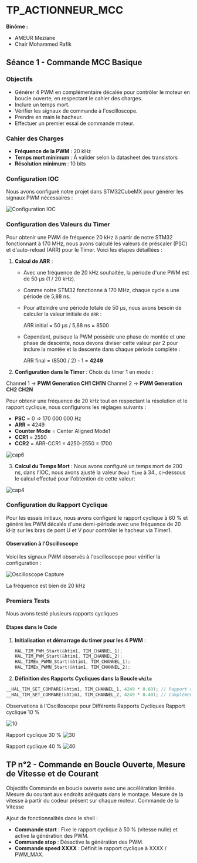 # TP_ACTIONNEUR_MCC

**Binôme :**
- AMEUR Meziane
- Chair Mohammed Rafik


## Séance 1 - Commande MCC Basique

### Objectifs

- Générer 4 PWM en complémentaire décalée pour contrôler le moteur en boucle ouverte, en respectant le cahier des charges.
- Inclure un temps mort.
- Vérifier les signaux de commande à l'oscilloscope.
- Prendre en main le hacheur.
- Effectuer un premier essai de commande moteur.

### Cahier des Charges

- **Fréquence de la PWM** : 20 kHz
- **Temps mort minimum** : À valider selon la datasheet des transistors
- **Résolution minimum** : 10 bits

### Configuration IOC

Nous avons configuré notre projet dans STM32CubeMX pour générer les signaux PWM nécessaires :

![Configuration IOC](https://github.com/user-attachments/assets/1b800cef-2044-4567-a1d2-a77a5364a5c8)

### Configuration des Valeurs du Timer

Pour obtenir une PWM de fréquence 20 kHz à partir de notre STM32 fonctionnant à 170 MHz, nous avons calculé les valeurs de préscaler (PSC) et d'auto-reload (ARR) pour le Timer. Voici les étapes détaillées :

1. **Calcul de ARR** :
   - Avec une fréquence de 20 kHz souhaitée, la période d'une PWM est de 50 µs (1 / 20 kHz).
   - Comme notre STM32 fonctionne à 170 MHz, chaque cycle a une période de 5,88 ns.
   - Pour atteindre une période totale de 50 µs, nous avons besoin de calculer la valeur initiale de `ARR` :

     ARR initial = 50 µs / 5,88 ns = 8500

   - Cependant, puisque la PWM possède une phase de montée et une phase de descente, nous devons diviser cette valeur par 2 pour inclure la montée et la descente dans chaque période complète :

     ARR final = (8500 / 2) - 1 = **4249**

2. **Configuration dans le Timer** :
 Choix du timer 1 en mode :

Channel 1 -> **PWM Generation CH1 CH1N**
Channel 2 -> **PWM Generation CH2 CH2N**

Pour obtenir une fréquence de 20 kHz tout en respectant la résolution et le rapport cyclique, nous configurons les réglages suivants :

   - **PSC** = 0 => 170 000 000 Hz
   - **ARR** = 4249 
   - **Counter Mode** = Center Aligned Mode1
   - **CCR1** = 2550
   - **CCR2** = ARR-CCR1 = 4250-2550 = 1700

![cap6](https://github.com/user-attachments/assets/9eb6e188-2ab6-41b1-832f-0ad3e92de98b)

3. **Calcul du Temps Mort** : Nous avons configuré un temps mort de 200 ns, dans l'IOC, nous avons ajusté la valeur `Dead Time` à 34., ci-dessous le calcul effectué pour l'obtention de cette valeur:
   
![cap4](https://github.com/user-attachments/assets/adbdb95c-55b6-49c8-a6b5-e4a953e5e690)

### Configuration du Rapport Cyclique

Pour les essais initiaux, nous avons configuré le rapport cyclique à 60 % et généré les PWM décalés d'une demi-période avec une fréquence de 20 kHz sur les bras de pont U et V pour contrôler le hacheur via Timer1.

#### Observation à l'Oscilloscope

Voici les signaux PWM observés à l'oscilloscope pour vérifier la configuration :

![Oscilloscope Capture](https://github.com/user-attachments/assets/8cef079a-bdc2-4069-a637-fd02b125fcd9)

La fréquence est bien de 20 kHz

### Premiers Tests

Nous avons testé plusieurs rapports cycliques 

#### Étapes dans le Code

1. **Initialisation et démarrage du timer pour les 4 PWM** :

   ```c 
   HAL_TIM_PWM_Start(&htim1, TIM_CHANNEL_1);
   HAL_TIM_PWM_Start(&htim1, TIM_CHANNEL_2);
   HAL_TIMEx_PWMN_Start(&htim1, TIM_CHANNEL_1);
   HAL_TIMEx_PWMN_Start(&htim1, TIM_CHANNEL_2);

2. **Définition des Rapports Cycliques dans la Boucle `while`**

 ```c
__HAL_TIM_SET_COMPARE(&htim1, TIM_CHANNEL_1, 4249 * 0.60); // Rapport de 60%
__HAL_TIM_SET_COMPARE(&htim1, TIM_CHANNEL_2, 4249 * 0.40); // Complémentaire
```
Observations à l'Oscilloscope pour Différents Rapports Cycliques
Rapport cyclique 10 %

![10](https://github.com/user-attachments/assets/3ee251eb-eb45-4123-a854-493eba675278)

Rapport cyclique 30 %
![30](https://github.com/user-attachments/assets/b5796960-7ad3-448e-9a05-4057eb34dd51)


Rapport cyclique 40 %
![40](https://github.com/user-attachments/assets/66847914-c9cf-47dc-805b-98ddc98421ca)


## TP n°2 - Commande en Boucle Ouverte, Mesure de Vitesse et de Courant
Objectifs
Commande en boucle ouverte avec une accélération limitée.
Mesure du courant aux endroits adéquats dans le montage.
Mesure de la vitesse à partir du codeur présent sur chaque moteur.
Commande de la Vitesse

Ajout de fonctionnalités dans le shell :

- **Commande start** : Fixe le rapport cyclique à 50 % (vitesse nulle) et active la génération des PWM.
- **Commande stop** : Désactive la génération des PWM.
- **Commande speed XXXX** : Définit le rapport cyclique à XXXX / PWM_MAX.

